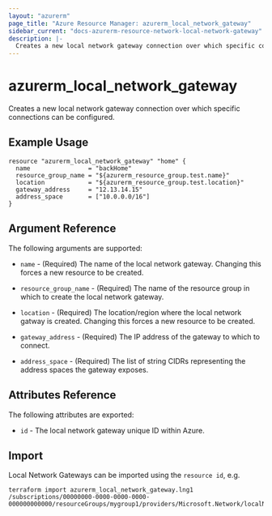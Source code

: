 ```yaml
---
layout: "azurerm"
page_title: "Azure Resource Manager: azurerm_local_network_gateway"
sidebar_current: "docs-azurerm-resource-network-local-network-gateway"
description: |-
  Creates a new local network gateway connection over which specific connections can be configured.
---
```


# azurerm\_local\_network\_gateway

Creates a new local network gateway connection over which specific connections can be configured.

## Example Usage

```hcl
resource "azurerm_local_network_gateway" "home" {
  name                = "backHome"
  resource_group_name = "${azurerm_resource_group.test.name}"
  location            = "${azurerm_resource_group.test.location}"
  gateway_address     = "12.13.14.15"
  address_space       = ["10.0.0.0/16"]
}
```

## Argument Reference

The following arguments are supported:

* `name` - (Required) The name of the local network gateway. Changing this
    forces a new resource to be created.

* `resource_group_name` - (Required) The name of the resource group in which to
    create the local network gateway.

* `location` - (Required) The location/region where the local network gatway is
    created. Changing this forces a new resource to be created.

* `gateway_address` - (Required) The IP address of the gateway to which to
    connect.

* `address_space` - (Required) The list of string CIDRs representing the
    address spaces the gateway exposes.

## Attributes Reference

The following attributes are exported:

* `id` - The local network gateway unique ID within Azure.

## Import

Local Network Gateways can be imported using the `resource id`, e.g.

```shell
terraform import azurerm_local_network_gateway.lng1 /subscriptions/00000000-0000-0000-0000-000000000000/resourceGroups/mygroup1/providers/Microsoft.Network/localNetworkGateways/lng1
```
